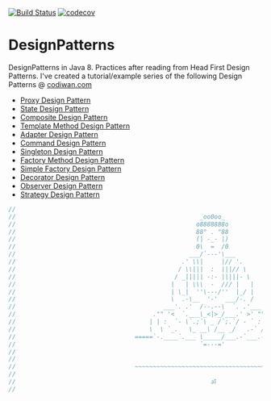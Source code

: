 [![Build Status](https://travis-ci.org/pallavJha/DesignPatterns.svg?branch=master)](https://travis-ci.org/pallavJha/DesignPatterns)
[![codecov](https://codecov.io/gh/pallavJha/DesignPatterns/branch/master/graph/badge.svg)](https://codecov.io/gh/pallavJha/DesignPatterns)

# DesignPatterns
DesignPatterns in Java 8. Practices after reading from Head First Design Patterns.
I've created a tutorial/example series of the following Design Patterns @ [codiwan.com](https://www.codiwan.com/)

- [Proxy Design Pattern](https://www.codiwan.com/posts/design-patterns/proxy-design-pattern/)
- [State Design Pattern](https://www.codiwan.com/posts/design-patterns/state-design-pattern/)
- [Composite Design Pattern](https://www.codiwan.com/posts/design-patterns/composite-pattern/)
- [Template Method Design Pattern](https://www.codiwan.com/posts/design-patterns/template-method-pattern/)
- [Adapter Design Pattern](https://www.codiwan.com/posts/design-patterns/adapter-pattern/)
- [Command Design Pattern](https://www.codiwan.com/posts/design-patterns/command-pattern/)
- [Singleton Design Pattern](https://www.codiwan.com/posts/design-patterns/singleton/)
- [Factory Method Design Pattern](https://www.codiwan.com/posts/design-patterns/factory-method-pattern/)
- [Simple Factory Design Pattern](https://www.codiwan.com/posts/design-patterns/simple-factory-pattern/)
- [Decorator Design Pattern](https://www.codiwan.com/posts/design-patterns/decorator-pattern/)
- [Observer Design Pattern](https://www.codiwan.com/posts/design-patterns/observer-pattern/)
- [Strategy Design Pattern](https://www.codiwan.com/posts/design-patterns/strategy-pattern/)



```java
//                            
//                                                   _oo0oo_
//                                                  o8888888o
//                                                  88" . "88
//                                                  (| -_- |)
//                                                  0\  =  /0
//                                                ___/`---'\___
//                                              .' \\|     |// '.
//                                             / \\|||  :  |||// \
//                                            / _||||| -:- |||||- \
//                                           |   | \\\  -  /// |   |
//                                           | \_|  ''\---/''  |_/ |
//                                           \  .-\__  '-'  ___/-. /
//                                         ___'. .'  /--.--\  `. .'___
//                                      ."" '<  `.___\_<|>_/___.' >' "".
//                                     | | :  `- \`.;`\ _ /`;.`/ - ` : | |
//                                     \  \ `_.   \_ __\ /__ _/   .-` /  /
//                                 =====`-.____`.___ \_____/___.-`___.-'=====
//                                                   `=---='
//                            
//                            
//                                 ~~~~~~~~~~~~~~~~~~~~~~~~~~~~~~~~~~~~~~~~~~~
//
//                                                      ॐ
//
```

